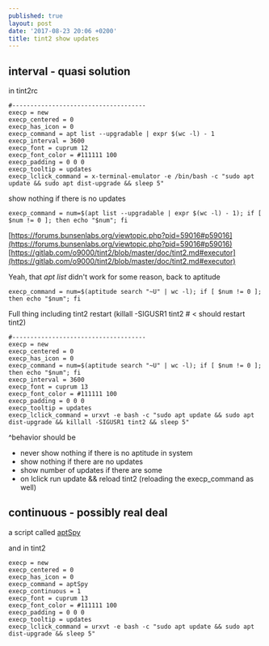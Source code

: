 ```yaml
---
published: true
layout: post
date: '2017-08-23 20:06 +0200'
title: tint2 show updates
---
```

## interval - quasi solution

in tint2rc

    #-------------------------------------
    execp = new
    execp_centered = 0
    execp_has_icon = 0
    execp_command = apt list --upgradable | expr $(wc -l) - 1
    execp_interval = 3600
    execp_font = cuprum 12
    execp_font_color = #111111 100
    execp_padding = 0 0 0
    execp_tooltip = updates
    execp_lclick_command = x-terminal-emulator -e /bin/bash -c "sudo apt update && sudo apt dist-upgrade && sleep 5"
    
show nothing if there is no updates
    
	execp_command = num=$(apt list --upgradable | expr $(wc -l) - 1); if [ $num != 0 ]; then echo "$num"; fi    
    
[https://forums.bunsenlabs.org/viewtopic.php?pid=59016#p59016](https://forums.bunsenlabs.org/viewtopic.php?pid=59016#p59016)  
[https://gitlab.com/o9000/tint2/blob/master/doc/tint2.md#executor](https://gitlab.com/o9000/tint2/blob/master/doc/tint2.md#executor)

Yeah, that *apt list* didn't work for some reason, back to aptitude

    execp_command = num=$(aptitude search "~U" | wc -l); if [ $num != 0 ]; then echo "$num"; fi
    
Full thing including tint2 restart (killall -SIGUSR1 tint2 # < should restart tint2)

    #-------------------------------------
    execp = new
    execp_centered = 0
    execp_has_icon = 0
    execp_command = num=$(aptitude search "~U" | wc -l); if [ $num != 0 ]; then echo "$num"; fi
    execp_interval = 3600
    execp_font = cuprum 13
    execp_font_color = #111111 100
    execp_padding = 0 0 0
    execp_tooltip = updates
    execp_lclick_command = urxvt -e bash -c "sudo apt update && sudo apt dist-upgrade && killall -SIGUSR1 tint2 && sleep 5"
    
^behavior should be
- never show nothing if there is no aptitude in system
- show nothing if there are no updates
- show number of updates if there are some
- on lclick run update && reload tint2 (reloading the execp_command as well)

## continuous - possibly real deal

a script called [aptSpy](https://raw.githubusercontent.com/brontosaurusrex/stretchbang/master/bin/aptSpy)

and in tint2

    execp = new
    execp_centered = 0
    execp_has_icon = 0
    execp_command = aptSpy
    execp_continuous = 1
    execp_font = cuprum 13
    execp_font_color = #111111 100
    execp_padding = 0 0 0
    execp_tooltip = updates
    execp_lclick_command = urxvt -e bash -c "sudo apt update && sudo apt dist-upgrade && sleep 5"
